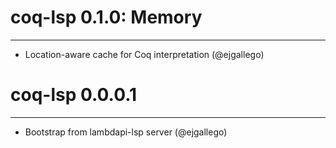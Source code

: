 # coq-lsp 0.1.0: Memory
-----------------------

- Location-aware cache for Coq interpretation (@ejgallego)

# coq-lsp 0.0.0.1
-------

- Bootstrap from lambdapi-lsp server (@ejgallego)
